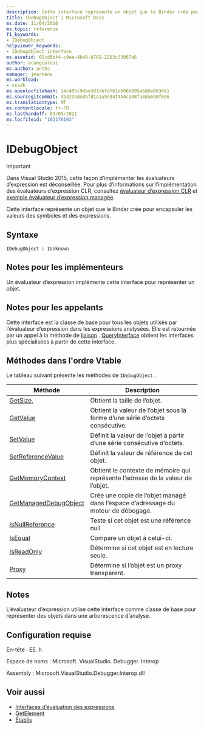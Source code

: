 ```yaml
---
description: Cette interface représente un objet que le Binder crée pour encapsuler les valeurs des symboles et des expressions.
title: IDebugObject | Microsoft Docs
ms.date: 11/04/2016
ms.topic: reference
f1_keywords:
- IDebugObject
helpviewer_keywords:
- IDebugObject interface
ms.assetid: 05cd8bf4-c9ee-4b49-b782-2263c33067d6
author: acangialosi
ms.author: anthc
manager: jmartens
ms.workload:
- vssdk
ms.openlocfilehash: 14c405c9dbe3d1cbfdf61c606b995a686e063661
ms.sourcegitcommit: 4b323a8a8bfd1a1a9e84f4b4ca88fa8da690f656
ms.translationtype: MT
ms.contentlocale: fr-FR
ms.lasthandoff: 03/05/2021
ms.locfileid: "102170193"
---
```

# <a name="idebugobject"></a>IDebugObject
> [!IMPORTANT]
> Dans Visual Studio 2015, cette façon d’implémenter les évaluateurs d’expression est déconseillée. Pour plus d’informations sur l’implémentation des évaluateurs d’expression CLR, consultez [évaluateur d’expression CLR](https://github.com/Microsoft/ConcordExtensibilitySamples/wiki/CLR-Expression-Evaluators) et [exemple évaluateur d’expression managée](https://github.com/Microsoft/ConcordExtensibilitySamples/wiki/Managed-Expression-Evaluator-Sample).

 Cette interface représente un objet que le Binder crée pour encapsuler les valeurs des symboles et des expressions.

## <a name="syntax"></a>Syntaxe

```
IDebugObject : IUnknown
```

## <a name="notes-for-implementers"></a>Notes pour les implémenteurs
 Un évaluateur d’expression implémente cette interface pour représenter un objet.

## <a name="notes-for-callers"></a>Notes pour les appelants
 Cette interface est la classe de base pour tous les objets utilisés par l’évaluateur d’expression dans les expressions analysées. Elle est retournée par un appel à la méthode de [liaison](../../../extensibility/debugger/reference/idebugbinder-bind.md) . [QueryInterface](/cpp/atl/queryinterface) obtient les interfaces plus spécialisées à partir de cette interface.

## <a name="methods-in-vtable-order"></a>Méthodes dans l'ordre Vtable
 Le tableau suivant présente les méthodes de `IDebugObject` .

|Méthode|Description|
|------------|-----------------|
|[GetSize,](../../../extensibility/debugger/reference/idebugobject-getsize.md)|Obtient la taille de l’objet.|
|[GetValue](../../../extensibility/debugger/reference/idebugobject-getvalue.md)|Obtient la valeur de l’objet sous la forme d’une série d’octets consécutive.|
|[SetValue](../../../extensibility/debugger/reference/idebugobject-setvalue.md)|Définit la valeur de l’objet à partir d’une série consécutive d’octets.|
|[SetReferenceValue](../../../extensibility/debugger/reference/idebugobject-setreferencevalue.md)|Définit la valeur de référence de cet objet.|
|[GetMemoryContext](../../../extensibility/debugger/reference/idebugobject-getmemorycontext.md)|Obtient le contexte de mémoire qui représente l’adresse de la valeur de l’objet.|
|[GetManagedDebugObject](../../../extensibility/debugger/reference/idebugobject-getmanageddebugobject.md)|Crée une copie de l’objet managé dans l’espace d’adressage du moteur de débogage.|
|[IsNullReference](../../../extensibility/debugger/reference/idebugobject-isnullreference.md)|Teste si cet objet est une référence null.|
|[IsEqual](../../../extensibility/debugger/reference/idebugobject-isequal.md)|Compare un objet à celui-ci.|
|[IsReadOnly](../../../extensibility/debugger/reference/idebugobject-isreadonly.md)|Détermine si cet objet est en lecture seule.|
|[Proxy](../../../extensibility/debugger/reference/idebugobject-isproxy.md)|Détermine si l’objet est un proxy transparent.|

## <a name="remarks"></a>Notes
 L’évaluateur d’expression utilise cette interface comme classe de base pour représenter des objets dans une arborescence d’analyse.

## <a name="requirements"></a>Configuration requise
 En-tête : EE. h

 Espace de noms : Microsoft. VisualStudio. Debugger. Interop

 Assembly : Microsoft.VisualStudio.Debugger.Interop.dll

## <a name="see-also"></a>Voir aussi
- [Interfaces d’évaluation des expressions](../../../extensibility/debugger/reference/expression-evaluation-interfaces.md)
- [GetElement](../../../extensibility/debugger/reference/idebugarrayobject-getelement.md)
- [Établis](../../../extensibility/debugger/reference/idebugbinder-bind.md)
